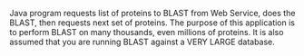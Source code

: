 Java program requests list of proteins to BLAST from Web Service, does the BLAST, then requests next set of proteins. The purpose of this application is to perform BLAST on many thousands, even millions of proteins. It is also assumed that you are running BLAST against a VERY LARGE database.